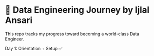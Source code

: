 # 🚀 Data Engineering Journey by Ijlal Ansari
This repo tracks my progress toward becoming a world-class Data Engineer.

Day 1: Orientation + Setup ✅
